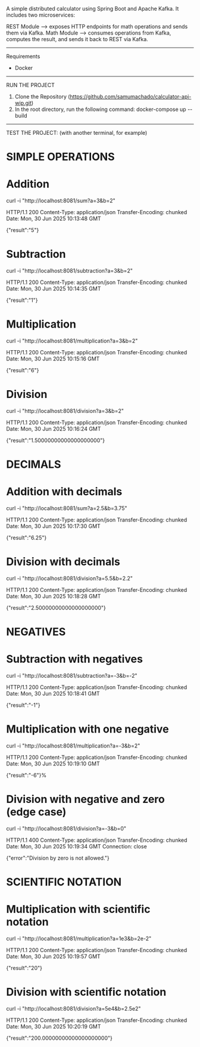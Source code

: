 A simple distributed calculator using Spring Boot and Apache Kafka. It includes two microservices:

REST Module –> exposes HTTP endpoints for math operations and sends them via Kafka.
Math Module –> consumes operations from Kafka, computes the result, and sends it back to REST via Kafka.

---

Requirements

- Docker

---

RUN THE PROJECT

1. Clone the Repository (https://github.com/samumachado/calculator-api-wip.git)
2. In the root directory, run the following command:
   docker-compose up --build

---

TEST THE PROJECT: (with another terminal, for example)

# SIMPLE OPERATIONS

# Addition

curl -i "http://localhost:8081/sum?a=3&b=2"

HTTP/1.1 200 
Content-Type: application/json
Transfer-Encoding: chunked
Date: Mon, 30 Jun 2025 10:13:48 GMT

{"result":"5"}

# Subtraction

curl -i "http://localhost:8081/subtraction?a=3&b=2"

HTTP/1.1 200 
Content-Type: application/json
Transfer-Encoding: chunked
Date: Mon, 30 Jun 2025 10:14:35 GMT

{"result":"1"}

# Multiplication

curl -i "http://localhost:8081/multiplication?a=3&b=2"

HTTP/1.1 200 
Content-Type: application/json
Transfer-Encoding: chunked
Date: Mon, 30 Jun 2025 10:15:16 GMT

{"result":"6"}

# Division

curl -i "http://localhost:8081/division?a=3&b=2"

HTTP/1.1 200 
Content-Type: application/json
Transfer-Encoding: chunked
Date: Mon, 30 Jun 2025 10:16:24 GMT

{"result":"1.50000000000000000000"}

# DECIMALS

# Addition with decimals

curl -i "http://localhost:8081/sum?a=2.5&b=3.75"

HTTP/1.1 200 
Content-Type: application/json
Transfer-Encoding: chunked
Date: Mon, 30 Jun 2025 10:17:30 GMT

{"result":"6.25"}

# Division with decimals

curl -i "http://localhost:8081/division?a=5.5&b=2.2"

HTTP/1.1 200 
Content-Type: application/json
Transfer-Encoding: chunked
Date: Mon, 30 Jun 2025 10:18:28 GMT

{"result":"2.50000000000000000000"}

# NEGATIVES

# Subtraction with negatives

curl -i "http://localhost:8081/subtraction?a=-3&b=-2"

HTTP/1.1 200 
Content-Type: application/json
Transfer-Encoding: chunked
Date: Mon, 30 Jun 2025 10:18:41 GMT

{"result":"-1"}

# Multiplication with one negative

curl -i "http://localhost:8081/multiplication?a=-3&b=2"

HTTP/1.1 200 
Content-Type: application/json
Transfer-Encoding: chunked
Date: Mon, 30 Jun 2025 10:19:10 GMT

{"result":"-6"}%

# Division with negative and zero (edge case)

curl -i "http://localhost:8081/division?a=-3&b=0"

HTTP/1.1 400 
Content-Type: application/json
Transfer-Encoding: chunked
Date: Mon, 30 Jun 2025 10:19:34 GMT
Connection: close

{"error":"Division by zero is not allowed."}

# SCIENTIFIC NOTATION

# Multiplication with scientific notation

curl -i "http://localhost:8081/multiplication?a=1e3&b=2e-2"

HTTP/1.1 200 
Content-Type: application/json
Transfer-Encoding: chunked
Date: Mon, 30 Jun 2025 10:19:57 GMT

{"result":"20"}

# Division with scientific notation

curl -i "http://localhost:8081/division?a=5e4&b=2.5e2"

HTTP/1.1 200 
Content-Type: application/json
Transfer-Encoding: chunked
Date: Mon, 30 Jun 2025 10:20:19 GMT

{"result":"200.00000000000000000000"}




